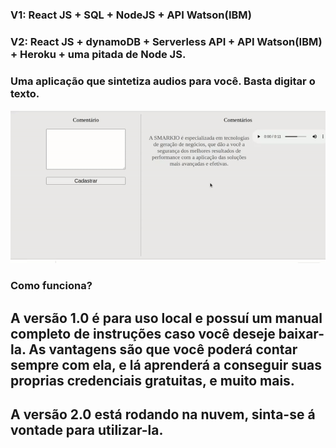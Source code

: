 
### V1: React JS + SQL + NodeJS + API Watson(IBM)
### V2: React JS + dynamoDB + Serverless API + API Watson(IBM) + Heroku + uma pitada de Node JS.

### Uma aplicação que sintetiza audios para você. Basta digitar o texto.
<img src="/V1/app-watson.gif" alt="imagem_start_for_free" width="800"/>


###  Como funciona?

## A versão 1.0 é para uso local e possuí um manual completo de instruções caso você deseje baixar-la. As vantagens são que você poderá contar sempre com ela, e lá aprenderá a conseguir suas proprias credenciais gratuitas, e muito mais.

## A versão 2.0 está rodando na nuvem, sinta-se á vontade para utilizar-la.


